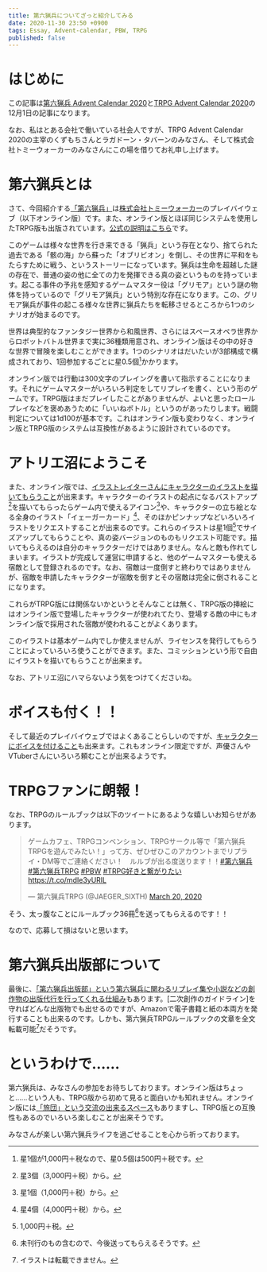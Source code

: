 ```yaml
---
title: 第六猟兵についてざっと紹介してみる
date: 2020-11-30 23:50 +0900
tags: Essay, Advent-calendar, PBW, TRPG
published: false
---
```


# はじめに

この記事は[第六猟兵 Advent Calendar 2020](https://adventar.org/calendars/5091)と[TRPG Advent Calendar 2020](https://adventar.org/calendars/5514)の12月1日の記事になります。

なお、私はとある会社で働いている社会人ですが、TRPG Advent Calendar 2020の主宰のくずもちさんとラガドーン・タバーンのみなさん、そして株式会社トミーウォーカーのみなさんにこの場を借りてお礼申し上げます。

# 第六猟兵とは

さて、今回紹介する[「第六猟兵」](https://tw6.jp/)は[株式会社トミーウォーカー](http://t-walker.jp/)のプレイバイウェブ（以下オンライン版）です。また、オンライン版とほぼ同じシステムを使用したTRPG版も出版されています。[公式の説明はこちら](https://tw6.jp/html/world/440_manual.htm)です。

このゲームは様々な世界を行き来できる「猟兵」という存在となり、捨てられた過去である「骸の海」から蘇った「オブリビオン」を倒し、その世界に平和をもたらすために戦う、というストーリーになっています。猟兵は生命を超越した謎の存在で、普通の姿の他に全ての力を発揮できる真の姿というものを持っています。起こる事件の予兆を感知するゲームマスター役は「グリモア」という謎の物体を持っているので「グリモア猟兵」という特別な存在になります。この、グリモア猟兵が事件の起こる様々な世界に猟兵たちを転移させるところから1つのシナリオが始まるのです。

世界は典型的なファンタジー世界から和風世界、さらにはスペースオペラ世界からロボットバトル世界まで実に36種類用意され、オンライン版はその中の好きな世界で冒険を楽しむことができます。1つのシナリオはだいたいが3部構成で構成されており、1回参加するごとに星0.5個[^1]かかります。

オンライン版では行動は300文字のプレイングを書いて指示することになります。それにゲームマスターがいろいろ判定をしてリプレイを書く、という形のゲームです。TRPG版はまだプレイしたことがありませんが、よいと思ったロールプレイなどを褒めあうために「いいねボトル」というのがあったりします。戦闘判定については1d100が基本です。これはオンライン版も変わりなく、オンライン版とTRPG版のシステムは互換性があるように設計されているのです。

[^1]: 星1個が1,000円＋税なので、星0.5個は500円＋税です。

# アトリエ沼にようこそ

また、オンライン版では、[イラストレイターさんにキャラクターのイラストを描いてもらうこと](https://tw6.jp/html/world/440_manual06.htm)が出来ます。キャラクターのイラストの起点になるバストアップ[^2]を描いてもらったらゲーム内で使えるアイコン[^3]や、キャラクターの立ち絵となる全身のイラスト「イェーガーカード」[^4]、そのほかピンナップなどいろいろイラストをリクエストすることが出来るのです。これらのイラストは星1個[^5]でサイズアップしてもらうことや、真の姿バージョンのものもリクエスト可能です。描いてもらえるのは自分のキャラクターだけではありません。なんと敵も作れてしまいます。イラストが完成して運営に申請すると、他のゲームマスターも使える宿敵として登録されるのです。なお、宿敵は一度倒すと終わりではありませんが、宿敵を申請したキャラクターが宿敵を倒すとその宿敵は完全に倒されることになります。

これらがTRPG版には関係ないかというとそんなことは無く、TRPG版の挿絵にはオンライン版で登場したキャラクターが使われてたり、登場する敵の中にもオンライン版で採用された宿敵が使われることがよくあります。

このイラストは基本ゲーム内でしか使えませんが、ライセンスを発行してもらうことによっていろいろ使うことができます。また、コミッションという形で自由にイラストを描いてもらうことが出来ます。

なお、アトリエ沼にハマらないよう気をつけてくださいね。

[^2]: 星3個（3,000円＋税）から。
[^3]: 星1個（1,000円＋税）から。
[^4]: 星4個（4,000円＋税）から。
[^5]: 1,000円＋税。

# ボイスも付く！！

そして最近のプレイバイウェブではよくあることらしいのですが、[キャラクターにボイスを付けること](https://tw6.jp/html/world/440_manual06v.htm)も出来ます。これもオンライン限定ですが、声優さんやVTuberさんにいろいろ頼むことが出来るようです。

# TRPGファンに朗報！

なお、TRPGのルールブックは以下のツイートにあるような嬉しいお知らせがあります。

<blockquote class="twitter-tweet"><p lang="ja" dir="ltr">ゲームカフェ、TRPGコンベンション、TRPGサークル等で「第六猟兵TRPGを遊んでみたい！」って方、ぜひぜひこのアカウントまでリプライ・DM等でご連絡ください！　ルルブが出る度送ります！！<a href="https://twitter.com/hashtag/%E7%AC%AC%E5%85%AD%E7%8C%9F%E5%85%B5?src=hash&amp;ref_src=twsrc%5Etfw">#第六猟兵</a> <a href="https://twitter.com/hashtag/%E7%AC%AC%E5%85%AD%E7%8C%9F%E5%85%B5TRPG?src=hash&amp;ref_src=twsrc%5Etfw">#第六猟兵TRPG</a> <a href="https://twitter.com/hashtag/PBW?src=hash&amp;ref_src=twsrc%5Etfw">#PBW</a> <a href="https://twitter.com/hashtag/TRPG%E5%A5%BD%E3%81%8D%E3%81%A8%E7%B9%8B%E3%81%8C%E3%82%8A%E3%81%9F%E3%81%84?src=hash&amp;ref_src=twsrc%5Etfw">#TRPG好きと繋がりたい</a> <a href="https://t.co/mdIe3yURlL">https://t.co/mdIe3yURlL</a></p>&mdash; 第六猟兵TRPG (@JAEGER_SIXTH) <a href="https://twitter.com/JAEGER_SIXTH/status/1240979623057297409?ref_src=twsrc%5Etfw">March 20, 2020</a></blockquote> <script async src="https://platform.twitter.com/widgets.js" charset="utf-8"></script>

そう、太っ腹なことにルールブック36冊[^6]を送ってもらえるのです！！

なので、応募して損はないと思います。

[^6]: 未刊行のもの含むので、今後送ってもらえるそうです。

# 第六猟兵出版部について

最後に、[「第六猟兵出版部」という第六猟兵に関わるリプレイ集や小説などの創作物の出版代行を行ってくれる仕組み](https://tw6.jp/publication)もあります。[二次創作のガイドライン]を守ればどんな出版物でも出せるのですが、Amazonで電子書籍と紙の本両方を発行することも出来るのです。しかも、第六猟兵TRPGルールブックの文章を全文転載可能[^7]だそうです。

[^7]: イラストは転載できません。

# というわけで……

第六猟兵は、みなさんの参加をお待ちしております。オンライン版はちょっと……という人も、TRPG版から初めて見ると面白いかも知れません。オンライン版には[「旅団」という交流の出来るスペース](https://tw6.jp/html/world/440_manual04.htm)もありますし、TRPG版との互換性もあるのでいろいろ楽しむことが出来そうです。

みなさんが楽しい第六猟兵ライフを過ごせることを心から祈っております。
